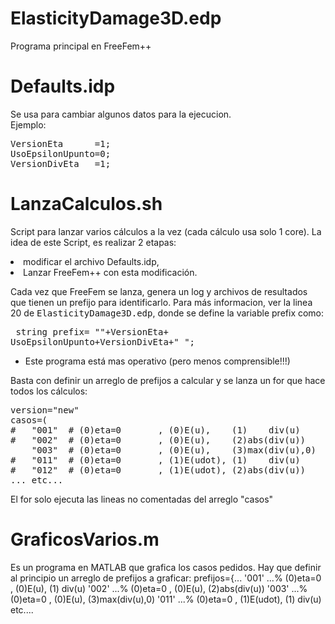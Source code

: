 ElasticityDamage3D.edp
======================
Programa principal en FreeFem++

Defaults.idp 
============
Se usa para cambiar algunos datos para la ejecucion.<br>
Ejemplo:<br>
<pre>
VersionEta      =1;
UsoEpsilonUpunto=0;
VersionDivEta   =1;
</pre>

LanzaCalculos.sh
================
Script para lanzar varios cálculos a la vez (cada cálculo usa solo 1 core).
La idea de este Script, es realizar 2 etapas:<br>
<li>	modificar el archivo Defaults.idp, 
</li><li>	Lanzar FreeFem++ con esta modificación.
</li>
	
Cada vez que FreeFem se lanza, genera un log y archivos de resultados 
que tienen un prefijo para identificarlo. Para más informacion, ver
la linea 20 de <tt>ElasticityDamage3D.edp</tt>, donde se define la variable prefix
como:<pre>
	string prefix=  ""+VersionEta+  UsoEpsilonUpunto+VersionDivEta+"_";</pre>
    
* Este programa está mas operativo (pero menos comprensible!!!)
    
Basta con definir un arreglo de prefijos a calcular
y se lanza un for que hace todos los cálculos:

<pre>
version="new"
casos=(
#   "001"  # (0)eta=0       , (0)E(u),    (1)    div(u)
#   "002"  # (0)eta=0       , (0)E(u),    (2)abs(div(u))
    "003"  # (0)eta=0       , (0)E(u),    (3)max(div(u),0)
#   "011"  # (0)eta=0       , (1)E(udot), (1)    div(u)
#   "012"  # (0)eta=0       , (1)E(udot), (2)abs(div(u))
... etc...
</pre>

El for solo ejecuta las lineas no comentadas del arreglo "casos"

GraficosVarios.m
==================
Es un programa en MATLAB que grafica los casos pedidos.
Hay que definir al principio un arreglo de prefijos a graficar:
    prefijos={...
        '001' ...% (0)eta=0       , (0)E(u),    (1)    div(u)
        '002' ...% (0)eta=0       , (0)E(u),    (2)abs(div(u))
        '003' ...% (0)eta=0       , (0)E(u),    (3)max(div(u),0)
        '011' ...% (0)eta=0       , (1)E(udot), (1)    div(u)
        etc....
        
        